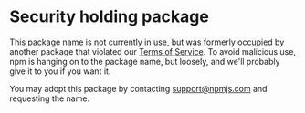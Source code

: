 # Security holding package


This package name is not currently in use, but was formerly occupied by another package that violated our [Terms of Service](https://www.npmjs.com/policies/open-source-terms). To avoid malicious use, npm is hanging on to the package name, but loosely, and we'll probably give it to you if you want it.

You may adopt this package by contacting support@npmjs.com and requesting the name.
